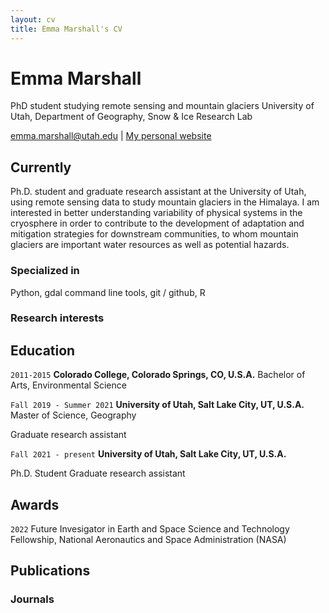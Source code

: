 ```yaml
---
layout: cv
title: Emma Marshall's CV
---
```

# Emma Marshall
PhD student studying remote sensing and mountain glaciers
University of Utah, Department of Geography, Snow & Ice Research Lab

<div id="webaddress">
<a href="emma.marshall@utah.edu">emma.marshall@utah.edu</a>
| <a href="https://e-marshall.github.io/">My personal website</a>
</div>


## Currently

Ph.D. student and graduate research assistant at the University of Utah, using remote sensing data to study mountain glaciers in the Himalaya. I am interested in better understanding variability of physical systems in the cryosphere in order to contribute to the development of adaptation and mitigation strategies for downstream communities, to whom mountain glaciers are important water resources as well as potential hazards. 

### Specialized in

Python, gdal command line tools, git / github, R

### Research interests


## Education

`2011-2015`
__Colorado College, Colorado Springs, CO, U.S.A.__
Bachelor of Arts, Environmental Science

`Fall 2019 - Summer 2021`
__University of Utah, Salt Lake City, UT, U.S.A.__
Master of Science, Geography

Graduate research assistant

`Fall 2021 - present`
__University of Utah, Salt Lake City, UT, U.S.A.__

Ph.D. Student
Graduate research assistant


## Awards

`2022`
Future Invesigator in Earth and Space Science and Technology Fellowship, National Aeronautics and Space Administration (NASA)

## Publications

<!-- A list is also available [online](http://scholar.google.co.uk/citations?user=LTOTl0YAAAAJ) -->

### Journals


<!-- ### Footer

Last updated: May 2013 -->


